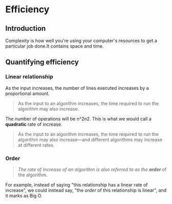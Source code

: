 # Efficiency

## Introduction

Complexity is how well you're using your computer's resources to get a particular job done.It contains space and time.



## Quantifying efficiency

### Linear relationship

As the input increases, the number of lines executed increases by a proportional amount.

> As the input to an algorithm increases, the time required to run the algorithm may also increase.



The number of operations will be n^2*n*2. This is what we would call a **quadratic** rate of increase.

> As the input to an algorithm increases, the time required to run the algorithm may also increase—and different algorithms may increase at different rates.



### Order

> *The* *rate of increase* *of an algorithm is also referred to as the* ***order*** of the algorithm.



For example, instead of saying "this relationship has a linear rate of increase", we could instead say, "the *order* of this relationship is linear", and it marks as Big O.

